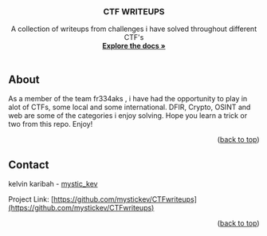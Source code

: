 <div id="top"></div>
<!--
*** Thanks for checking out the Best-README-Template. If you have a suggestion
*** that would make this better, please fork the repo and create a pull request
*** or simply open an issue with the tag "enhancement".
*** Don't forget to give the project a star!
*** Thanks again! Now go create something AMAZING! :D
-->



<!-- PROJECT SHIELDS -->
<!--
*** I'm using markdown "reference style" links for readability.
*** Reference links are enclosed in brackets [ ] instead of parentheses ( ).
*** See the bottom of this document for the declaration of the reference variables
*** for contributors-url, forks-url, etc. This is an optional, concise syntax you may use.
*** https://www.markdownguide.org/basic-syntax/#reference-style-links



<!-- PROJECT LOGO -->
<br />
<div align="center">
  <a href="https://github.com/mystickev/CTFwriteups">
  </a>

  <h3 align="center">CTF WRITEUPS</h3>

  <p align="center">
    A collection of writeups from challenges i have solved throughout different CTF's
    <br />
    <a href="https://github.com/mystickev/CTFwriteups"><strong>Explore the docs »</strong></a>
    <br />
    <br />
  </p>
</div>




<!-- ABOUT THE PROJECT -->
## About
As a member of the team fr334aks , i have had the opportunity to play in alot of CTFs, some local and some international. DFIR, Crypto, OSINT and web are some of the categories i enjoy solving. Hope you learn a trick or two from this repo. Enjoy!

<p align="right">(<a href="#top">back to top</a>)</p

<!-- CONTACT -->
## Contact

kelvin karibah - [mystic_kev](https://twitter.com/mystic_kev)

Project Link: [https://github.com/mystickev/CTFwriteups](https://github.com/mystickev/CTFwriteups)

<p align="right">(<a href="#top">back to top</a>)</p>

